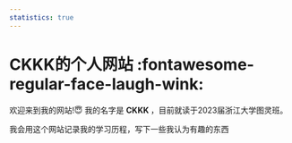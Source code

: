 ```yaml
---
statistics: true
---
```

# CKKK的个人网站 :fontawesome-regular-face-laugh-wink:

欢迎来到我的网站!:innocent:
我的名字是 <strong> CKKK </strong>，目前就读于2023届浙江大学图灵班。



我会用这个网站记录我的学习历程，写下一些我认为有趣的东西
